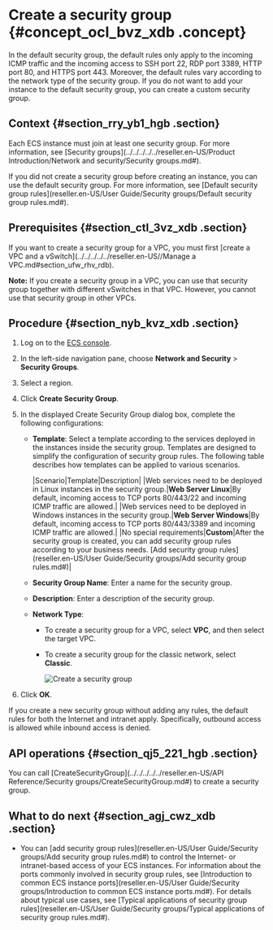 # Create a security group {#concept_ocl_bvz_xdb .concept}

In the default security group, the default rules only apply to the incoming ICMP traffic and the incoming access to SSH port 22, RDP port 3389, HTTP port 80, and HTTPS port 443. Moreover, the default rules vary according to the network type of the security group. If you do not want to add your instance to the default security group, you can create a custom security group.

## Context {#section_rry_yb1_hgb .section}

Each ECS instance must join at least one security group. For more information, see [Security groups](../../../../../reseller.en-US/Product Introduction/Network and security/Security groups.md#).

If you did not create a security group before creating an instance, you can use the default security group. For more information, see [Default security group rules](reseller.en-US/User Guide/Security groups/Default security group rules.md#).

## Prerequisites {#section_ctl_3vz_xdb .section}

If you want to create a security group for a VPC, you must first [create a VPC and a vSwitch](../../../../../reseller.en-US//Manage a VPC.md#section_ufw_rhv_rdb).

**Note:** If you create a security group in a VPC, you can use that security group together with different vSwitches in that VPC. However, you cannot use that security group in other VPCs.

## Procedure {#section_nyb_kvz_xdb .section}

1.  Log on to the [ECS console](https://partners-intl.console.aliyun.com/#/ecs).
2.  In the left-side navigation pane, choose **Network and Security** \> **Security Groups**.
3.  Select a region.
4.  Click **Create Security Group**.
5.  In the displayed Create Security Group dialog box, complete the following configurations:
    -   **Template**: Select a template according to the services deployed in the instances inside the security group. Templates are designed to simplify the configuration of security group rules. The following table describes how templates can be applied to various scenarios.

        |Scenario|Template|Description|
        |Web services need to be deployed in Linux instances in the security group.|**Web Server Linux**|By default, incoming access to TCP ports 80/443/22 and incoming ICMP traffic are allowed.|
        |Web services need to be deployed in Windows instances in the security group.|**Web Server Windows**|By default, incoming access to TCP ports 80/443/3389 and incoming ICMP traffic are allowed.|
        |No special requirements|**Custom**|After the security group is created, you can add security group rules according to your business needs. [Add security group rules](reseller.en-US/User Guide/Security groups/Add security group rules.md#)|

    -   **Security Group Name**: Enter a name for the security group.
    -   **Description**: Enter a description of the security group.
    -   **Network Type**:
        -   To create a security group for a VPC, select **VPC**, and then select the target VPC.
        -   To create a security group for the classic network, select **Classic**.

            ![Create a security group](http://static-aliyun-doc.oss-cn-hangzhou.aliyuncs.com/assets/img/9717/15490093594657_en-US.png)

6.  Click **OK**.

If you create a new security group without adding any rules, the default rules for both the Internet and intranet apply. Specifically, outbound access is allowed while inbound access is denied.

## API operations {#section_qj5_221_hgb .section}

You can call [CreateSecurityGroup](../../../../../reseller.en-US/API Reference/Security groups/CreateSecurityGroup.md#) to create a security group.

## What to do next {#section_agj_cwz_xdb .section}

-   You can [add security group rules](reseller.en-US/User Guide/Security groups/Add security group rules.md#) to control the Internet- or intranet-based access of your ECS instances. For information about the ports commonly involved in security group rules, see [Introduction to common ECS instance ports](reseller.en-US/User Guide/Security groups/Introduction to common ECS instance ports.md#). For details about typical use cases, see [Typical applications of security group rules](reseller.en-US/User Guide/Security groups/Typical applications of security group rules.md#).

